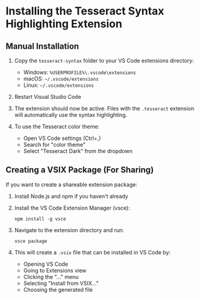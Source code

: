 # Installing the Tesseract Syntax Highlighting Extension

## Manual Installation

1. Copy the `tesseract-syntax` folder to your VS Code extensions directory:
   - Windows: `%USERPROFILE%\.vscode\extensions`
   - macOS: `~/.vscode/extensions`
   - Linux: `~/.vscode/extensions`

2. Restart Visual Studio Code

3. The extension should now be active. Files with the `.tesseract` extension will automatically use the syntax highlighting.

4. To use the Tesseract color theme:
   - Open VS Code settings (Ctrl+,)
   - Search for "color theme"
   - Select "Tesseract Dark" from the dropdown

## Creating a VSIX Package (For Sharing)

If you want to create a shareable extension package:

1. Install Node.js and npm if you haven't already

2. Install the VS Code Extension Manager (vsce):
   ```
   npm install -g vsce
   ```

3. Navigate to the extension directory and run:
   ```
   vsce package
   ```

4. This will create a `.vsix` file that can be installed in VS Code by:
   - Opening VS Code
   - Going to Extensions view
   - Clicking the "..." menu
   - Selecting "Install from VSIX..."
   - Choosing the generated file